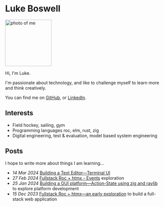 
# Luke Boswell

<img src="/photo.jpeg" alt="photo of me" width="150px">

Hi, I'm Luke. 

I'm passionate about technology, and like to challenge myself to learn more and think creatively.

You can find me on [GitHub](https://github.com/lukewilliamboswell), or [LinkedIn](https://www.linkedin.com/in/lukewilliamboswell/).

## Interests

- Field hockey, sailing, gym
- Programming languages roc, elm, rust, zig
- Digital engineering, test & evaluation, model based system engineering  

## Posts

I hope to write more about things I am learning...

- *14 Mar 2024* [Building a Text Editor—Terminal UI](/text-editor-tui)
- *27 Feb 2024* [Fullstack Roc + htmx - Events](/roc-htmx-demo-2) exploration
- *25 Jan 2024* [Building a GUI platform—Action-State using zig and raylib](/roc-ray-experiment) to explore platform development 
- *15 Dec 2023* [Fullstack Roc + htmx—an early exploration](/roc-htmx-demo) to build a full-stack web application
